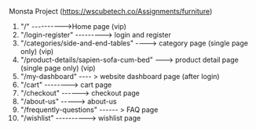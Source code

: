 Monsta Project (https://wscubetech.co/Assignments/furniture)

1. "/" ---------->Home page  (vip)
2. "/login-register" ---------> login and register
3. "/categories/side-and-end-tables" ----> category page (single page only) (vip)
4. "/product-details/sapien-sofa-cum-bed"  ---> product detail page (single page only) (vip)
5. "/my-dashboard"  ---- > website dashboard page (after login)
6. "/cart"   --------> cart page
7. "/checkout" ------> checkout page
8. "/about-us" -----> about-us
9. "/frequently-questions" ------ > FAQ page
10. "/wishlist" ----------> wishlist page